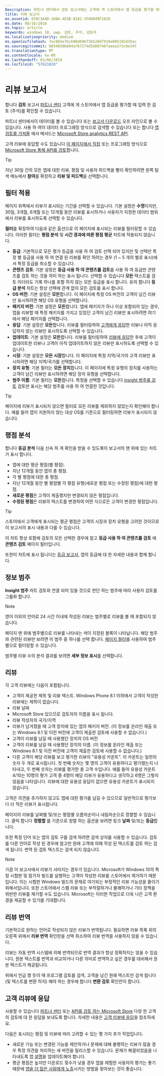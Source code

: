 ```yaml
---
Description: 파트너 센터에서 검토 보고서에는 고객에 게 스토어에서 앱 등급을 평가할 때 입력 한 검토 (주석)를 확인할 수 있습니다.
title: 리뷰 보고서
ms.assetid: E50C3A4D-1D8A-4E5B-8182-3FAD049F2A2D
ms.date: 08/16/2018
ms.topic: article
keywords: windows 10, uwp, 검토, 주석, 검토자
ms.localizationpriority: medium
ms.openlocfilehash: 7ec883e7bcb98d69673b520df918e085182d35ec
ms.sourcegitcommit: b034650b684a767274d5d88746faeea373c8e34f
ms.translationtype: MT
ms.contentlocale: ko-KR
ms.lasthandoff: 03/06/2019
ms.locfileid: "57621828"
---
```

# <a name="reviews-report"></a>리뷰 보고서


합니다 **검토** 보고서 [파트너 센터](https://partner.microsoft.com/dashboard) 고객에 게 스토어에서 앱 등급을 평가할 때 입력 한 검토 (주석)를 확인할 수 있습니다.

파트너 센터에서이 데이터를 볼 수 있습니다 또는 [보고서 다운로드](download-analytic-reports.md) 오프 라인으로 볼 수 있습니다. 사용 하 여이 데이터 프로그래밍 방식으로 검색할 수 있습니다 또는 합니다 [앱 검토를 가져올](../monetize/get-app-reviews.md) 에서 메서드는 [Microsoft Store analytics REST API](../monetize/access-analytics-data-using-windows-store-services.md).

고객 리뷰에 응답할 수도 있습니다 [이 페이지에서 직접](respond-to-customer-reviews.md) 또는 프로그래밍 방식으로 [Microsoft Store 통해 API를 검토](../monetize/submit-responses-to-app-reviews.md)합니다.

> [!TIP]
> 지난 30일 간의 모든 앱에 대한 리뷰, 평점 및 사용자 피드백을 빨리 확인하려면 왼쪽 탐색 메뉴에서 **참여**를 확장하고 **리뷰 및 피드백**을 선택합니다. 


## <a name="apply-filters"></a>필터 적용

페이지 위쪽에서 리뷰가 표시되는 기간을 선택할 수 있습니다. 기본 설정은 **수명**이지만, 30일, 3개월, 6개월 또는 12개월 동안 리뷰를 표시하거나 사용자가 지정한 데이터 범위에서 리뷰를 표시하도록 선택할 수 있습니다.

**필터**를 확장하여 다음과 같은 옵션으로 이 페이지에 표시되는 리뷰를 필터링할 수 있습니다. 이러한 필터는 **평점 분석** 및 **시간 경과에 따른 평점 평균** 차트에 적용되지 않습니다.

-   **등급**: 기본적으로 모든 평가 등급을 사용 하 여 검토 선택 되어 있지만 및 선택만 특정 별 등급을 사용 하 여 연결 된 리뷰를 확인 하려는 경우 (1 ~ 5 개의 별로 표시)에서 특정 등급을 취소할 수 있습니다.
- **콘텐츠 검토**: 기본 설정은 **등급 사용 하 여 콘텐츠를 검토**를 사용 하 여 등급만 콘텐츠를 검토 하는 것을 의미 하는 표시 됩니다. 선택할 수 있습니다 **모든** 텍스트를 검토 이더라도 기록 하나를 포함 하지 않는 모든 등급을 표시 합니다. 유의 합니다 **등급 분석** 차트는 항상 선택에 관계 없이 모든 검토를 표시 합니다.
-   **OS 버전**: 기본 설정은 **모든**합니다. 이 페이지에 특정 OS 버전의 고객이 남긴 리뷰만 표시하려면 해당 OS 유형을 선택합니다.
-   **패키지 버전**: 기본 설정은 **모든**합니다. 앱에 패키지가 하나 이상 포함되어 있는 경우, 앱을 리뷰할 때 특정 패키지를 가지고 있었던 고객이 남긴 리뷰만 표시하려면 여기에서 해당 패키지를 선택합니다.
-   **응답**: 기본 설정은 **모든**합니다. 리뷰를 필터링하여 [고객에게 응답](respond-to-customer-reviews.md)한 리뷰나 아직 응답하지 않는 리뷰만 표시하도록 선택할 수 있습니다.
-   **업데이트**: 기본 설정은 **모든**합니다. 리뷰를 필터링하여 [리뷰에 응답](respond-to-customer-reviews.md)한 후에 고객이 업데이트한 리뷰나 고객이 아직 업데이트하지 않은 리뷰만 표시하도록 선택할 수 있습니다.
-   **시장**: 기본 설정은 **모든 시장**합니다. 이 페이지에 특정 지역/국가의 고객 리뷰만 표시하려면 해당 지역/국가를 선택합니다.
-   **장치 유형**: 기본 필터는 **모든 장치**합니다. 이 페이지에 특정 유형의 장치를 사용하는 고객이 남긴 리뷰만 표시하려면 해당 장치 유형을 선택합니다.
-   **범주 이름**: 기본 필터는 **모든**합니다. 특정을 선택할 수 있습니다 [insight 범주를 검토](#review-insight-categories) 검토만 표시는 해당 범주를 사용 하 여 연결한 것입니다. 

> [!TIP]
> 페이지에 리뷰가 표시되지 않으면 필터로 모든 리뷰를 제외하지 않았는지 확인해야 합니다. 예를 들어 앱이 지원하지 않는 대상 OS를 기준으로 필터링하면 리뷰가 표시되지 않습니다.


## <a name="ratings-breakdown"></a>평점 분석

합니다 **등급 분석** 다음 신속 하 게 확인을 받을 수 있도록이 보고서의 맨 위에 있는 차트가 표시 합니다. 
- 앱에 대한 평균 평점(별 평점).
- 지난 12개월 동안 앱의 총 평점.
- 각 별 평점에 대한 총 평점.
- 지난 12개월 동안 별 평점별 각 평점 유형(새로운 평점 또는 수정된 평점)에 대한 평점.
 - **새로운 평점**은 고객이 제출했지만 변경되지 않은 평점입니다.
 - **수정된 평점**은 리뷰의 텍스트를 변경하여 어떤 식으로든 고객이 변경한 평점입니다.

> [!TIP]
> 스토어에서 고객에게 표시되는 평균 평점은 고객의 시장과 장치 유형을 고려한 것이므로 이 보고서의 표시 내용과 다를 수 있습니다.

이 차트 항상 포함에 검토의 모든 선택한 경우에 참고 **등급 사용 하 여 콘텐츠를 검토** 에 **콘텐츠 검토** 페이지 필터입니다.

또한이 차트에 표시 됩니다는 [등급 보고서](ratings-report.md), 앱의 등급에 대 한 자세한 내용과 함께 합니다.


<span id = "review-insight-categories" />

## <a name="insight-categories"></a>정보 범주

**Insight 범주** 차트 검토와 연결 되어 있을 것으로 판단 하는 범주에 따라 사용자 검토를 그룹화 합니다.

> [!NOTE]
> 영어 이외의 언어로 24 시간 이내에 작성된 리뷰는 범주별로 리뷰를 볼 때 포함되지 않습니다.

페이지 맨 위에 범주별으로 리뷰를 나타내는 색이 지정된 블록이 나타납니다. 해당 범주와 관련된 리뷰만 보려면 이 범주 중 하나를 선택 합니다. [페이지 필터](#apply-filters)를 사용하여 범주별으로 필터링할 수 있습니다.

범주별 리뷰 수의 분석 결과를 보려면 **세부 정보 표시**를 선택합니다. 


## <a name="reviews"></a>리뷰

각 고객 리뷰에는 다음이 포함됩니다.

-   고객이 제공한 제목 및 리뷰 텍스트. Windows Phone 8.1 이하에서 고객이 작성한 리뷰에는 제목이 없습니다.
-   리뷰 날짜
-   Microsoft Store 있으므로 검토자의 이름을 표시 됩니다.
-   리뷰 작성자의 국가/지역
-   리뷰가 남겨졌을 때 고객 장치에 있는 앱의 패키지 버전. (이 정보를 온라인 제출 또는 Windows 8.1 및 이전 버전에 고객이 제출한 검토에 사용할 수 없습니다.)
-   고객이 리뷰를 남길 때 사용했던 장치의 OS 버전
-   고객이 리뷰를 남길 때 사용했던 장치의 이름. (이 정보를 온라인 제출 또는 Windows 8.1 및 이전 버전에 고객이 제출한 검토에 사용할 수 없습니다.)
-   다른 고객이 해당 리뷰를 보고 평가한 리뷰의 "유용성 카운트". 이 카운트는 일련의 숫자 두 개로 표시됩니다. 첫 번째 숫자는 몇 명의 고객이 유용하다고 평가했는지 나타내고, 두 번째 숫자는 리뷰를 평가한 총 고객 수입니다. 예를 들어 유용성 카운트 4/10는 10명의 평가 고객 중 4명이 해당 리뷰가 유용하다고 생각하고 6명은 그렇지 않음을 나타냅니다. 리뷰에 대한 유용성 응답이 없으면 유용성 카운트가 표시되지 않습니다.

고객은 의견을 추가하지 않고도 앱에 대한 평가를 남길 수 있으므로 일반적으로 평가보다 더 적은 리뷰가 표시됩니다.

페이지의 리뷰를 날짜별 및/또는 평점별 오름차순이나 내림차순으로 정렬할 수 있습니다. 클릭 합니다 **정렬할** 를 기준으로 정렬 하는 옵션을 보려면 링크 **날짜** 및/또는 **등급**합니다.

또한 특정 단어 또는 앱의 검토 구를 검색 하려면 검색 상자를 사용할 수 있습니다. 검토를 다른 언어로 작성 된 경우에 참고만 원래 고객에 의해 작성 된 텍스트를 검토 하는 검색 됩니다. 번역 된 검토 텍스트는 검색 되지 않습니다.

> [!NOTE]
> 가끔 이 보고서에서 리뷰가 사라지는 경우가 있습니다. Microsoft가 Windows 10의 특정 시험판 및 참가자 빌드를 실행하는 고객이 작성한 리뷰를 스토어에서 제거하기 때문입니다. 이는 시험판 Windows 빌드의 문제로 야기되는 부정적인 리뷰 가능성을 줄이기 위해서입니다. 또한 스토어에서 스팸 리뷰 또는 부적절하거나 불쾌하거나 기타 정책을 위반한 리뷰를 제거할 수도 있습니다. Microsoft는 이러한 작업으로 더욱 나은 고객 환경을 제공할 수 있기를 기대합니다.


## <a name="translating-reviews"></a>리뷰 번역

기본적으로 원하는 언어로 작성되지 않은 리뷰가 번역됩니다. 필요하면 리뷰 목록 위의 오른쪽 위에서 **리뷰 번역** 확인란을 선택 취소하여 리뷰 번역을 사용하지 않을 수 있습니다.

리뷰는 자동 번역 시스템에 의해 번역되므로 번역 결과가 항상 정확하지는 않을 수 있습니다. 원본 텍스트를 번역과 비교하거나 다른 의미로 번역하고 싶은 경우를 대비해서 원본 텍스트가 제공됩니다.

위에서 언급 했 듯이 때 프로그램 검토를 검색, 고객을 남긴 원래 텍스트만 검색 됩니다 (및 텍스트를 변환 하지) 해야 하는 경우에 합니다 **변환 검토** 확인란이 합니다.


## <a name="responding-to-customer-reviews"></a>고객 리뷰에 응답

사용할 수 있습니다 [파트너 센터](https://partner.microsoft.com/dashboard) 또는 [API를 검토 하는 Microsoft Store](../monetize/submit-responses-to-app-reviews.md) 다양 한 고객의 검토에 대 한 응답을 보내도록 합니다. 자세한 내용은 [고객 리뷰에 응답](respond-to-customer-reviews.md)을 참조하세요.

다음은 표시되는 평점 및 리뷰에 따라 고려할 수 있는 몇 가지 추가 작업입니다.

-   새로운 기능 또는 변경된 기능을 제안하거나 문제에 대해 불평하는 리뷰가 많을 경우 특정 의견을 처리하는 새 버전을 릴리스할 수 있습니다. 문제가 해결되었음을 나타내도록 앱 [설명](create-app-descriptions.md)을 업데이트해야 합니다.
-   평균 평점은 높지만 다운로드 횟수가 낮을 경우 앱을 체험한 사용자의 평가는 좋기 때문에 [앱을 더 많은 사람에게 노출](attract-customers-and-promote-your-apps.md)시키는 방법을 찾아보는 것이 좋습니다.


 

 

 
